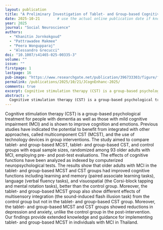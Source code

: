 ```yaml
---
layout: publication
title: "A Preliminary Investigation of Tablet- and Group-based Cognitive Stimulation Therapy for Older Adults with Mild Cognitive Impairment in Thailand"
date: 2025-10-21        # use the actual online publication date if known; otherwise just year
year: 2025
journal: "Social Neuroscience"
authors:
  - "Khanitin Jornkokgoud"
  - "Pattrawadee Makmee"
  - "Peera Wongupparaj"
  - "Alessandro Grecucci"
doi: "10.1007/s41465-025-00335-3"
volume: ""
issue: ""
firstpage: 1
lastpage: 16
pub-image: "https://www.researchgate.net/publication/396733303/figure/fig1/AS:11431281686501821@1761100072820/Raincloud-plot-comparison-between-groups-MCST-CST-and-Control-across-measurements_W640.jpg"
permalink: /publications/2025/10/21/JCognEnhanc-2025/
comments: true
excerpt: Cognitive stimulation therapy (CST) is a group-based psychological treatment for people with dementia as well as those with mild cognitive impairment (MCI) and is shown to improve cognition and emotions. Previous studies have indicated the potential to benefit from integrated with other approaches, called multicomponent CST (MCST), and the use of technology devices in group interventions.
abstract: >
  Cognitive stimulation therapy (CST) is a group-based psychological treatment for people with dementia as well as those with mild cognitive impairment (MCI) and is shown to improve cognition and emotions. Previous studies have indicated the potential to benefit from integrated with other approaches, called multicomponent CST (MCST), and the use of technology devices in group interventions. The study aimed to compare tablet- and group-based MCST, tablet- and group-based CST, and control groups with equal sample sizes, randomized among 93 older adults with MCI, employing pre- and post-test evaluations. The effects of cognitive functions have been analyzed as indexed by computerized neuropsychological tests. The results show that older adults with MCI in the tablet- and group-based MCST and CST groups had improved cognitive functions including learning and memory (paired associate learning tasks), language (verbal fluency tasks), and visuospatial (the Corsi-block tapping and mental rotation tasks), better than the control group. Moreover, the tablet- and group-based MCST group also show different effects of multisensory integration (the sound-induced flash illusion task) from the control group but not in the tablet- and group-based CST group. Moreover, the tablet- and group-based MCST and CST groups showed reductions in depression and anxiety, unlike the control group in the post-intervention. Our findings provide extended knowledge and guidance for implementing tablet- and group-based MCST in individuals with MCI in Thailand.
---
```


Cognitive stimulation therapy (CST) is a group-based psychological treatment for people with dementia as well as those with mild cognitive impairment (MCI) and is shown to improve cognition and emotions. Previous studies have indicated the potential to benefit from integrated with other approaches, called multicomponent CST (MCST), and the use of technology devices in group interventions. The study aimed to compare tablet- and group-based MCST, tablet- and group-based CST, and control groups with equal sample sizes, randomized among 93 older adults with MCI, employing pre- and post-test evaluations. The effects of cognitive functions have been analyzed as indexed by computerized neuropsychological tests. The results show that older adults with MCI in the tablet- and group-based MCST and CST groups had improved cognitive functions including learning and memory (paired associate learning tasks), language (verbal fluency tasks), and visuospatial (the Corsi-block tapping and mental rotation tasks), better than the control group. Moreover, the tablet- and group-based MCST group also show different effects of multisensory integration (the sound-induced flash illusion task) from the control group but not in the tablet- and group-based CST group. Moreover, the tablet- and group-based MCST and CST groups showed reductions in depression and anxiety, unlike the control group in the post-intervention. Our findings provide extended knowledge and guidance for implementing tablet- and group-based MCST in individuals with MCI in Thailand.